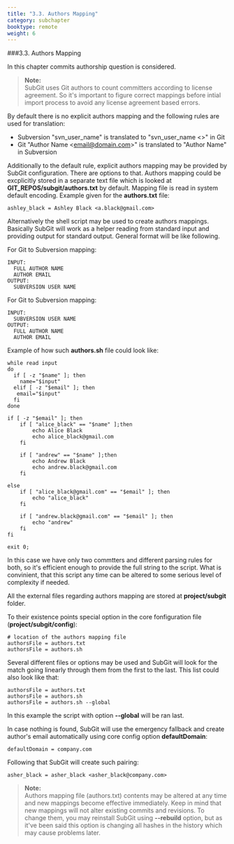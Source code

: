 ```yaml
---
title: "3.3. Authors Mapping"
category: subchapter
booktype: remote
weight: 6
---
```

###3.3. Authors Mapping

In this chapter commits authorship question is considered.

> **Note:**<br>
SubGit uses Git authors to count committers according to license agreement. So it's important to figure correct mappings before intial import process to avoid any license agreement based errors.

By default there is no explicit authors mapping and the following rules are used for translation:

+ Subversion "svn\_user\_name" is translated to "svn\_user\_name <>" in Git
+ Git "Author Name \<email@domain.com\>" is translated to "Author Name" in Subversion

Additionally to the default rule, explicit authors mapping may be provided by SubGit configuration. There are options to that.
Authors mapping could be excplicitly stored in a separate text file which is looked at **GIT_REPOS/subgit/authors.txt** by default. Mapping file is read in system default encoding. Example given for the **authors.txt** file:

    ashley_black = Ashley Black <a.black@gmail.com>

Alternatively the shell script may be used to create authors mappings. Basically SubGit will work as a helper reading from standard input and providing output for standard output. General format will be like following.

For Git to Subversion mapping:
    
    INPUT:
      FULL AUTHOR NAME
      AUTHOR EMAIL
    OUTPUT:
      SUBVERSION USER NAME

For Git to Subversion mapping:
    
    INPUT:
      SUBVERSION USER NAME
    OUTPUT:
      FULL AUTHOR NAME
      AUTHOR EMAIL

Example of how such **authors.sh** file could look like:

    while read input
    do
      if [ -z "$name" ]; then
        name="$input"
      elif [ -z "$email" ]; then
       email="$input"
      fi
    done

    if [ -z "$email" ]; then
        if [ "alice_black" == "$name" ];then
            echo Alice Black
            echo alice_black@gmail.com
        fi
        
        if [ "andrew" == "$name" ];then
            echo Andrew Black
            echo andrew.black@gmail.com
        fi
            
    else
        if [ "alice_black@gmail.com" == "$email" ]; then
            echo "alice_black"
        fi

        if [ "andrew.black@gmail.com" == "$email" ]; then
            echo "andrew"
        fi
    fi

    exit 0;

In this case we have only two commtters and different parsing rules for both, so it's efficient enough to provide the full string to the script. What is convinient, that this script any time can be altered to some serious level of complexity if needed.

All the external files regarding authors mapping are stored at **project/subgit** folder.

To their existence points special option in the core fonfiguration file (**project/subgit/config**):
  
    # location of the authors mapping file
    authorsFile = authors.txt
    authorsFile = authors.sh

Several different files or options may be used and SubGit will look for the match going linearly through them from the first to the last. This list could also look like that:

    authorsFile = authors.txt
    authorsFile = authors.sh
    authorsFile = authors.sh --global

In this example the script with option **--global** will be ran last.

In case nothing is found, SubGit will use the emergency fallback and create author's email automatically using core config option **defaultDomain**:

    defaultDomain = company.com

Following that SubGit will create such pairing:

    asher_black = asher_black <asher_black@company.com>

> **Note:**<br>
Authors mapping file (authors.txt) contents may be altered at any time and new mappings become effective immediately. Keep in mind that new mappings will not alter existing commits and revisions. To change them, you may reinstall SubGit using **--rebuild** option, but as it've been said this option is changing all hashes in the history which may cause problems later. 
  
[](#up)